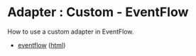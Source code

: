# Adapter : Custom - EventFlow

How to use a custom adapter in EventFlow.

* [eventflow](src/site/markdown/index.md) ([html](https://plord12.github.io/samples/adapter/custom/eventflow/))
